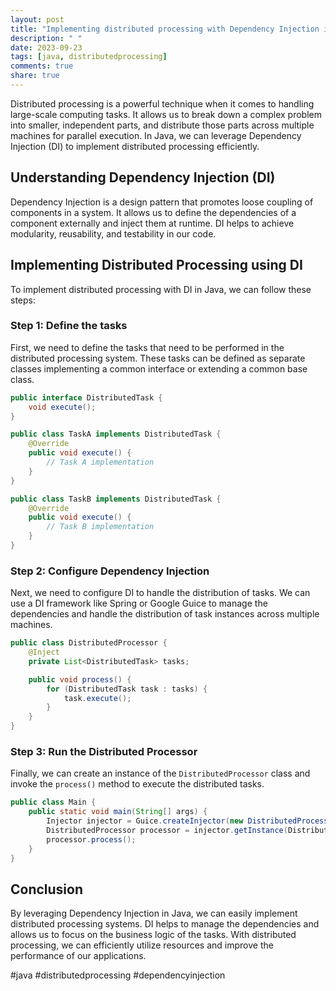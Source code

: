 ```yaml
---
layout: post
title: "Implementing distributed processing with Dependency Injection in Java."
description: " "
date: 2023-09-23
tags: [java, distributedprocessing]
comments: true
share: true
---
```


Distributed processing is a powerful technique when it comes to handling large-scale computing tasks. It allows us to break down a complex problem into smaller, independent parts, and distribute those parts across multiple machines for parallel execution. In Java, we can leverage Dependency Injection (DI) to implement distributed processing efficiently.

## Understanding Dependency Injection (DI)

Dependency Injection is a design pattern that promotes loose coupling of components in a system. It allows us to define the dependencies of a component externally and inject them at runtime. DI helps to achieve modularity, reusability, and testability in our code.

## Implementing Distributed Processing using DI

To implement distributed processing with DI in Java, we can follow these steps:

### Step 1: Define the tasks

First, we need to define the tasks that need to be performed in the distributed processing system. These tasks can be defined as separate classes implementing a common interface or extending a common base class.

```java
public interface DistributedTask {
    void execute();
}

public class TaskA implements DistributedTask {
    @Override
    public void execute() {
        // Task A implementation
    }
}

public class TaskB implements DistributedTask {
    @Override
    public void execute() {
        // Task B implementation
    }
}
```

### Step 2: Configure Dependency Injection

Next, we need to configure DI to handle the distribution of tasks. We can use a DI framework like Spring or Google Guice to manage the dependencies and handle the distribution of task instances across multiple machines.

```java
public class DistributedProcessor {
    @Inject
    private List<DistributedTask> tasks;

    public void process() {
        for (DistributedTask task : tasks) {
            task.execute();
        }
    }
}
```

### Step 3: Run the Distributed Processor

Finally, we can create an instance of the `DistributedProcessor` class and invoke the `process()` method to execute the distributed tasks.

```java
public class Main {
    public static void main(String[] args) {
        Injector injector = Guice.createInjector(new DistributedProcessorModule());
        DistributedProcessor processor = injector.getInstance(DistributedProcessor.class);
        processor.process();
    }
}
```

## Conclusion

By leveraging Dependency Injection in Java, we can easily implement distributed processing systems. DI helps to manage the dependencies and allows us to focus on the business logic of the tasks. With distributed processing, we can efficiently utilize resources and improve the performance of our applications.

#java #distributedprocessing #dependencyinjection